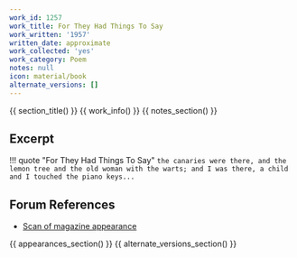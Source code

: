 ```yaml
---
work_id: 1257
work_title: For They Had Things To Say
work_written: '1957'
written_date: approximate
work_collected: 'yes'
work_category: Poem
notes: null
icon: material/book
alternate_versions: []
---
```


{{ section_title() }}
{{ work_info() }}
{{ notes_section() }}
## Excerpt
!!! quote "For They Had Things To Say"
    ```
    the canaries were there, and the lemon tree
    and the old woman with the warts;
    and I was there, a child
    and I touched the piano keys...
    ```

## Forum References
- [Scan of magazine appearance](https://bukowskiforum.com/showthread.php?t=377)

{{ appearances_section() }}
{{ alternate_versions_section() }}